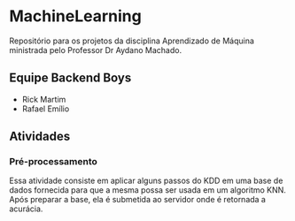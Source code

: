 # MachineLearning

Repositório para os projetos da disciplina Aprendizado de Máquina ministrada pelo Professor Dr Aydano Machado.

## Equipe Backend Boys

- Rick Martim
- Rafael Emílio

## Atividades

### Pré-processamento

Essa atividade consiste em aplicar alguns passos do KDD em uma base de dados fornecida para que a mesma possa ser usada em um algoritmo KNN. Após preparar a base, ela é submetida ao servidor onde é retornada a acurácia.
